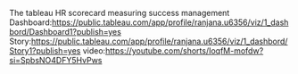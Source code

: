 The tableau HR scorecard measuring success management
Dashboard:https://public.tableau.com/app/profile/ranjana.u6356/viz/1_dashbord/Dashboard1?publish=yes
Story:https://public.tableau.com/app/profile/ranjana.u6356/viz/1_dashbord/Story1?publish=yes
video:https://youtube.com/shorts/IoqfM-mofdw?si=SpbsNO4DFY5HvPws
